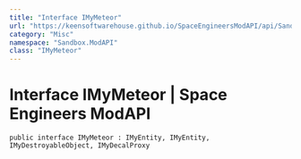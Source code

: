 ```yaml
---
title: "Interface IMyMeteor"
url: "https://keensoftwarehouse.github.io/SpaceEngineersModAPI/api/Sandbox.ModAPI.IMyMeteor.html"
category: "Misc"
namespace: "Sandbox.ModAPI"
class: "IMyMeteor"
---
```


# Interface IMyMeteor | Space Engineers ModAPI

```
public interface IMyMeteor : IMyEntity, IMyEntity, IMyDestroyableObject, IMyDecalProxy
```